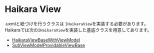 ﻿---
order: -1
---

# Haikara View

.uxmlと紐づけを行うクラスは `IHaikaraView`を実装する必要があります。  
Haikaraでは次の`IHaikaraView`を実装した基底クラスを用意してあります。  

- [HaikaraViewBaseWithViewModel](haikara-view-base-with-view-model.md)
- [SubViewModelProvidableViewBase](sub-view-model-providable-view-base.md)
